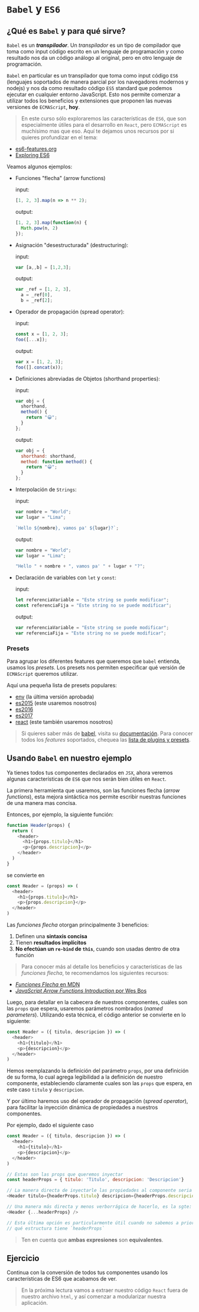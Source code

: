 # `Babel` y `ES6`

## ¿Qué es `Babel` y para qué sirve?

`Babel` es un ***transpilador***. Un *transpilador* es un tipo de compilador que
toma como input código escrito en un lenguaje de programación y como resultado
nos da un código análogo al original, pero en otro lenguaje de programación.

`Babel` en particular es un transpilador que toma como input código `ES6`
(lenguajes soportados de manera parcial por los navegadores modernos y nodejs) y
nos da como resultado código `ES5` standard que podemos ejecutar en cualquier
entorno JavaScript. Esto nos permite comenzar a utilizar todos los beneficios y
extensiones que proponen las nuevas versiones de `ECMAScript`, **hoy**.

> En este curso sólo exploraremos las características de `ES6`, que son
especialmente útiles para el desarrollo en `React`, pero `ECMAScript` es
muchísimo mas que eso. Aquí te dejamos unos recursos por si quieres profundizar
en el tema:
- [es6-features.org](http://es6-features.org)
- [Exploring ES6](http://exploringjs.com/es6/index.html)

Veamos algunos ejemplos:

- Funciones "flecha" (arrow functions)

  input:

  ```javascript
  [1, 2, 3].map(n => n ** 2);
  ```

  output:

  ```javascript
  [1, 2, 3].map(function(n) {
    Math.pow(n, 2)
  });
  ```

- Asignación "desestructurada" (destructuring):

  input:

  ```javascript
  var [a,,b] = [1,2,3];
  ```

  output:

  ```javascript
  var _ref = [1, 2, 3],
    a = _ref[0],
    b = _ref[2];
  ```

- Operador de propagación (spread operator):

  input:

  ```javascript
  const x = [1, 2, 3];
  foo([...x]);
  ```

  output:

  ```javascript
  var x = [1, 2, 3];
  foo([].concat(x));
  ```

- Definiciones abreviadas de Objetos (shorthand properties):

  input:

  ```javascript
  var obj = {
    shorthand,
    method() {
      return "😀";
    }
  };
  ```

  output:

  ```javascript
  var obj = {
    shorthand: shorthand,
    method: function method() {
      return "😀";
    }
  };
  ```

- Interpolación de `Strings`:

  input:

  ```javascript
  var nombre = "World";
  var lugar = "Lima";

  `Hello ${nombre}, vamos pa' ${lugar}?`;
  ```

  output:

  ```javascript
  var nombre = "World";
  var lugar = "Lima";

  "Hello " + nombre + ", vamos pa' " + lugar + "?";
  ```

- Declaración de variables con `let` y `const`:

  input:

  ```javascript
  let referenciaVariable = "Este string se puede modificar";
  const referenciaFija = "Este string no se puede modificar";
  ```

  output:

  ```javascript
  var referenciaVariable = "Este string se puede modificar";
  var referenciaFija = "Este string no se puede modificar";
  ```

### Presets

Para agrupar los diferentes features que queremos que `babel` entienda, usamos
los *presets*. Los presets nos permiten especificar qué versión de `ECMAScript`
queremos utilizar.

Aquí una pequeña lista de presets populares:

- [env](http://babeljs.io/docs/plugins/preset-env/) (la última versión aprobada)
- [es2015](http://babeljs.io/docs/plugins/preset-2015/) (este usaremos nosotros)
- [es2016](http://babeljs.io/docs/plugins/preset-2016/)
- [es2017](http://babeljs.io/docs/plugins/preset-2017/)
- [react](http://babeljs.io/docs/plugins/preset-env/) (este también usaremos nosotros)

> Si quieres saber más de [babel](http://babeljs.io/), visita su
[documentación](https://babeljs.io/docs/setup/). Para conocer todos los
*features* soportados, chequea las [lista de plugins y presets](https://babeljs.io/docs/plugins/).

## Usando `Babel` en nuestro ejemplo

Ya tienes todos tus componentes declarados en `JSX`, ahora veremos algunas
características de `ES6` que nos serán bien útiles en `React`.

La primera herramienta que usaremos, son las funciones flecha (*arrow
functions*), esta mejora sintáctica nos permite escribir nuestras funciones de
una manera mas concisa.

Entonces, por ejemplo, la siguiente función:

```javascript
function Header(props) {
  return (
    <header>
      <h1>{props.titulo}</h1>
      <p>{props.descripcion}</p>
    </header>
  )
}
```

se convierte en

```javascript
const Header = (props) => (
  <header>
    <h1>{props.titulo}</h1>
    <p>{props.descripcion}</p>
  </header>
)
```

Las *funciones flecha* otorgan principalmente 3 beneficios:

1. Definen una **sintaxis concisa**
2. Tienen **resultados implícitos**
3. **No efectúan un `re-bind` de `this`**, cuando son usadas dentro de otra función

> Para conocer más al detalle los beneficios y características de las *funciones
flecha*, te recomendamos los siguientes recursos:
- [*Funciones Flecha* en MDN](https://developer.mozilla.org/es/docs/Web/JavaScript/Referencia/Funciones/Arrow_functions)
- [*JavaScript Arrow Functions Introduction* por Wes Bos](http://wesbos.com/arrow-functions/)

Luego, para detallar en la cabecera de nuestros componentes, cuáles son las
`props` que espera, usaremos parámetros nombrados (*named parameters*).
Utilizando esta técnica, el código anterior se convierte en lo siguiente:

```javascript
const Header = ({ titulo, descripcion }) => (
  <header>
    <h1>{titulo}</h1>
    <p>{descripcion}</p>
  </header>
)
```

Hemos reemplazando la definición del parámetro `props`, por una definición de su
forma, lo cual agrega legibilidad a la definición de nuestro componente,
estableciendo claramente cuales son las `props` que espera, en este caso
`titulo` y `descripcion`.

Y por último haremos uso del operador de propagación (*spread operator*), para
facilitar la inyección dinámica de propiedades a nuestros componentes.

Por ejemplo, dado el siguiente caso

```javascript
const Header = ({ titulo, descripcion }) => (
  <header>
    <h1>{titulo}</h1>
    <p>{descripcion}</p>
  </header>
)

// Estas son las props que queremos inyectar
const headerProps = { titulo: 'Titulo', descripcion: 'Descripcion'}

// La manera directa de inyectarle las propiedades al componente seria la sgte:
<Header titulo={headerProps.titulo} descripcion={headerProps.descripcion} />

// Una manera más directa y menos verborrágica de hacerlo, es la sgte:
<Header {...headerProps} />

// Esta última opción es particularmente útil cuando no sabemos a priori
// qué estructura tiene `headerProps`
```

> Ten en cuenta que **ambas expresiones** son **equivalentes**.

## Ejercicio

Continua con la conversión de todos tus componentes usando los características
de ES6 que acabamos de ver.

> En la próxima lectura vamos a extraer nuestro código `React` fuera de nuestro
archivo `html`, y así comenzar a modularizar nuestra aplicación.
